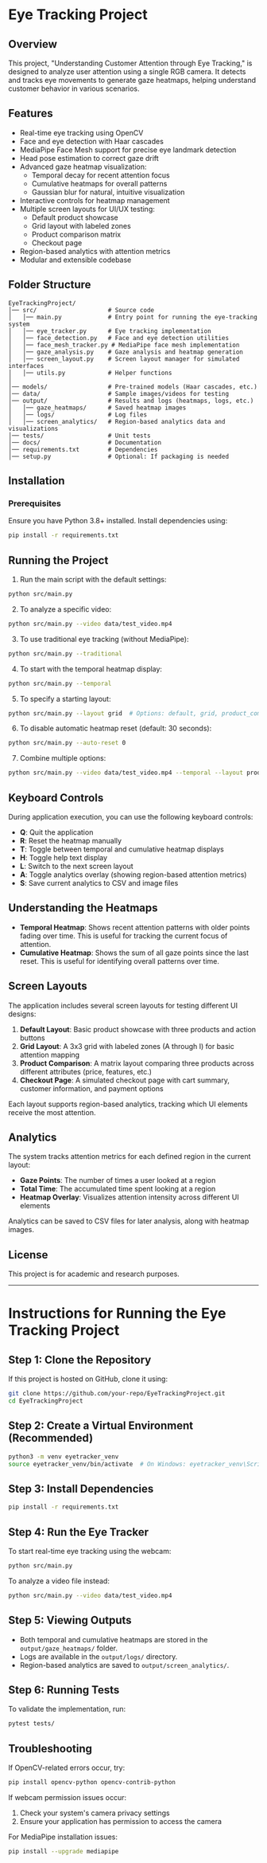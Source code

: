 # Eye Tracking Project

## Overview
This project, "Understanding Customer Attention through Eye Tracking," is designed to analyze user attention using a single RGB camera. It detects and tracks eye movements to generate gaze heatmaps, helping understand customer behavior in various scenarios.

## Features
- Real-time eye tracking using OpenCV
- Face and eye detection with Haar cascades
- MediaPipe Face Mesh support for precise eye landmark detection
- Head pose estimation to correct gaze drift
- Advanced gaze heatmap visualization:
  - Temporal decay for recent attention focus
  - Cumulative heatmaps for overall patterns
  - Gaussian blur for natural, intuitive visualization
- Interactive controls for heatmap management
- Multiple screen layouts for UI/UX testing:
  - Default product showcase
  - Grid layout with labeled zones
  - Product comparison matrix
  - Checkout page
- Region-based analytics with attention metrics
- Modular and extensible codebase

## Folder Structure
```
EyeTrackingProject/
│── src/                    # Source code
│   │── main.py             # Entry point for running the eye-tracking system
│   │── eye_tracker.py      # Eye tracking implementation
│   │── face_detection.py   # Face and eye detection utilities
│   │── face_mesh_tracker.py # MediaPipe face mesh implementation
│   │── gaze_analysis.py    # Gaze analysis and heatmap generation
│   │── screen_layout.py    # Screen layout manager for simulated interfaces
│   │── utils.py            # Helper functions
│
│── models/                 # Pre-trained models (Haar cascades, etc.)
│── data/                   # Sample images/videos for testing
│── output/                 # Results and logs (heatmaps, logs, etc.)
│   │── gaze_heatmaps/      # Saved heatmap images
│   │── logs/               # Log files
│   │── screen_analytics/   # Region-based analytics data and visualizations
│── tests/                  # Unit tests
│── docs/                   # Documentation
│── requirements.txt        # Dependencies
│── setup.py                # Optional: If packaging is needed
```

## Installation
### Prerequisites
Ensure you have Python 3.8+ installed. Install dependencies using:
```bash
pip install -r requirements.txt
```

## Running the Project
1. Run the main script with the default settings:
```bash
python src/main.py
```

2. To analyze a specific video:
```bash
python src/main.py --video data/test_video.mp4
```

3. To use traditional eye tracking (without MediaPipe):
```bash
python src/main.py --traditional
```

4. To start with the temporal heatmap display:
```bash
python src/main.py --temporal
```

5. To specify a starting layout:
```bash
python src/main.py --layout grid  # Options: default, grid, product_comparison, checkout
```

6. To disable automatic heatmap reset (default: 30 seconds):
```bash
python src/main.py --auto-reset 0
```

7. Combine multiple options:
```bash
python src/main.py --video data/test_video.mp4 --temporal --layout product_comparison --auto-reset 60
```

## Keyboard Controls
During application execution, you can use the following keyboard controls:
- **Q**: Quit the application
- **R**: Reset the heatmap manually
- **T**: Toggle between temporal and cumulative heatmap displays
- **H**: Toggle help text display
- **L**: Switch to the next screen layout
- **A**: Toggle analytics overlay (showing region-based attention metrics)
- **S**: Save current analytics to CSV and image files

## Understanding the Heatmaps
- **Temporal Heatmap**: Shows recent attention patterns with older points fading over time. This is useful for tracking the current focus of attention.
- **Cumulative Heatmap**: Shows the sum of all gaze points since the last reset. This is useful for identifying overall patterns over time.

## Screen Layouts
The application includes several screen layouts for testing different UI designs:

1. **Default Layout**: Basic product showcase with three products and action buttons
2. **Grid Layout**: A 3x3 grid with labeled zones (A through I) for basic attention mapping
3. **Product Comparison**: A matrix layout comparing three products across different attributes (price, features, etc.)
4. **Checkout Page**: A simulated checkout page with cart summary, customer information, and payment options

Each layout supports region-based analytics, tracking which UI elements receive the most attention.

## Analytics
The system tracks attention metrics for each defined region in the current layout:
- **Gaze Points**: The number of times a user looked at a region
- **Total Time**: The accumulated time spent looking at a region
- **Heatmap Overlay**: Visualizes attention intensity across different UI elements

Analytics can be saved to CSV files for later analysis, along with heatmap images.

## License
This project is for academic and research purposes.

---

# Instructions for Running the Eye Tracking Project

## Step 1: Clone the Repository
If this project is hosted on GitHub, clone it using:
```bash
git clone https://github.com/your-repo/EyeTrackingProject.git
cd EyeTrackingProject
```

## Step 2: Create a Virtual Environment (Recommended)
```bash
python3 -m venv eyetracker_venv
source eyetracker_venv/bin/activate  # On Windows: eyetracker_venv\Scripts\activate
```

## Step 3: Install Dependencies
```bash
pip install -r requirements.txt
```

## Step 4: Run the Eye Tracker
To start real-time eye tracking using the webcam:
```bash
python src/main.py
```

To analyze a video file instead:
```bash
python src/main.py --video data/test_video.mp4
```

## Step 5: Viewing Outputs
- Both temporal and cumulative heatmaps are stored in the `output/gaze_heatmaps/` folder.
- Logs are available in the `output/logs/` directory.
- Region-based analytics are saved to `output/screen_analytics/`.

## Step 6: Running Tests
To validate the implementation, run:
```bash
pytest tests/
```

## Troubleshooting
If OpenCV-related errors occur, try:
```bash
pip install opencv-python opencv-contrib-python
```

If webcam permission issues occur:
1. Check your system's camera privacy settings
2. Ensure your application has permission to access the camera

For MediaPipe installation issues:
```bash
pip install --upgrade mediapipe
```

